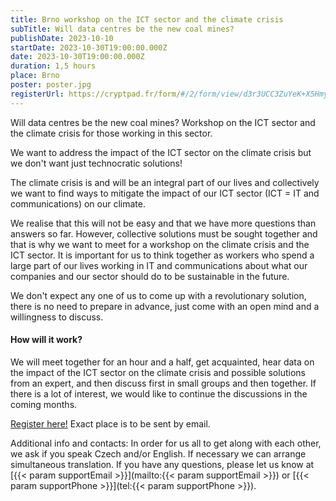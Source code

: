 ```yaml
---
title: Brno workshop on the ICT sector and the climate crisis
subTitle: Will data centres be the new coal mines?
publishDate: 2023-10-10
startDate: 2023-10-30T19:00:00.000Z
date: 2023-10-30T19:00:00.000Z
duration: 1,5 hours
place: Brno
poster: poster.jpg
registerUrl: https://cryptpad.fr/form/#/2/form/view/d3r3UCC3ZuYeK+X5HmydC3YvdKB-ItJJ8VmUUY8m+6A/
---
```

Will data centres be the new coal mines? Workshop on the ICT sector and the climate crisis for those working in this sector.

We want to address the impact of the ICT sector on the climate crisis but we don't want just technocratic solutions!

The climate crisis is and will be an integral part of our lives and collectively we want to find ways to mitigate the impact of our ICT sector (ICT = IT and communications) on our climate.

We realise that this will not be easy and that we have more questions than answers so far. However, collective solutions must be sought together and that is why we want to meet for a workshop on the climate crisis and the ICT sector. It is important for us to think together as workers who spend a large part of our lives working in IT and communications about what our companies and our sector should do to be sustainable in the future.

We don't expect any one of us to come up with a revolutionary solution, there is no need to prepare in advance, just come with an open mind and a willingness to discuss.

#### How will it work?

We will meet together for an hour and a half, get acquainted, hear data on the impact of the ICT sector on the climate crisis and possible solutions from an expert, and then discuss first in small groups and then together. If there is a lot of interest, we would like to continue the discussions in the coming months.

[Register here!](https://cryptpad.fr/form/#/2/form/view/d3r3UCC3ZuYeK+X5HmydC3YvdKB-ItJJ8VmUUY8m+6A/)
Exact place is to be sent by email.

Additional info and contacts:
In order for us all to get along with each other, we ask if you speak Czech and/or English. If necessary we can arrange simultaneous translation.
If you have any questions, please let us know at [{{< param supportEmail >}}](mailto:{{< param supportEmail >}}) or [{{< param supportPhone >}}](tel:{{< param supportPhone >}}).
